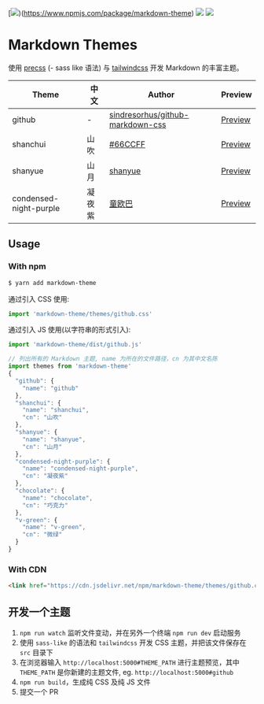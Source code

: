 [![](https://badgen.net/npm/dm/markdown-theme))(https://www.npmjs.com/package/markdown-theme)
[![](https://badgen.net/jsdelivr/hits/npm/markdown-theme)](https://cdn.jsdelivr.net/npm/markdown-theme@0.1.4/dist/)
![](https://badgen.net/bundlephobia/minzip/markdown-theme)

# Markdown Themes

使用 [precss](https://github.com/jonathantneal/precss) (- sass like 语法) 与 [tailwindcss](https://tailwindcss.com/) 开发 Markdown 的丰富主题。

| Theme                  | 中文  | Author                                                                                  | Preview                                                              |
|------------------------|-----|-----------------------------------------------------------------------------------------|----------------------------------------------------------------------|
| github                 | -   | [sindresorhus/github-markdown-css](https://github.com/sindresorhus/github-markdown-css) | [Preview](https://markdown-theme.vercel.app/#github)                 |
| shanchui               | 山吹  | [#66CCFF](https://github.com/elyhg)                                                     | [Preview](https://markdown-theme.vercel.app/#shanchui)               |
| shanyue                | 山月  | [shanyue](https://github.com/shfshanyue)                                                | [Preview](https://npm.devtool.tech/lodash)                           |
| condensed-night-purple | 凝夜紫 | [童欧巴](https://github.com/Geekhyt)                                                       | [Preview](https://markdown-theme.vercel.app/#condensed-night-purple) |


## Usage

### With npm

``` bash
$ yarn add markdown-theme
```

通过引入 CSS 使用:

``` js
import 'markdown-theme/themes/github.css'
```

通过引入 JS 使用(以字符串的形式引入):

``` js
import 'markdown-theme/dist/github.js'

// 列出所有的 Markdown 主题, name 为所在的文件路径，cn 为其中文名陈
import themes from 'markdown-theme'
{
  "github": {
    "name": "github"
  },
  "shanchui": {
    "name": "shanchui",
    "cn": "山吹"
  },
  "shanyue": {
    "name": "shanyue",
    "cn": "山月"
  },
  "condensed-night-purple": {
    "name": "condensed-night-purple",
    "cn": "凝夜紫"
  },
  "chocolate": {
    "name": "chocolate",
    "cn": "巧克力"
  },
  "v-green": {
    "name": "v-green",
    "cn": "微绿"
  }
}
```
### With CDN

``` html
<link href="https://cdn.jsdelivr.net/npm/markdown-theme/themes/github.css" rel="stylesheet">
```

## 开发一个主题

1. `npm run watch` 监听文件变动，并在另外一个终端 `npm run dev` 启动服务
1. 使用 `sass-like` 的语法和 `tailwindcss` 开发 CSS 主题，并把该文件保存在 `src` 目录下
1. 在浏览器输入 `http://localhost:5000#THEME_PATH` 进行主题预览，其中 `THEME_PATH` 是你新建的主题文件, eg. `http://localhost:5000#github`
1. `npm run build`，生成纯 CSS 及纯 JS 文件
1. 提交一个 PR
